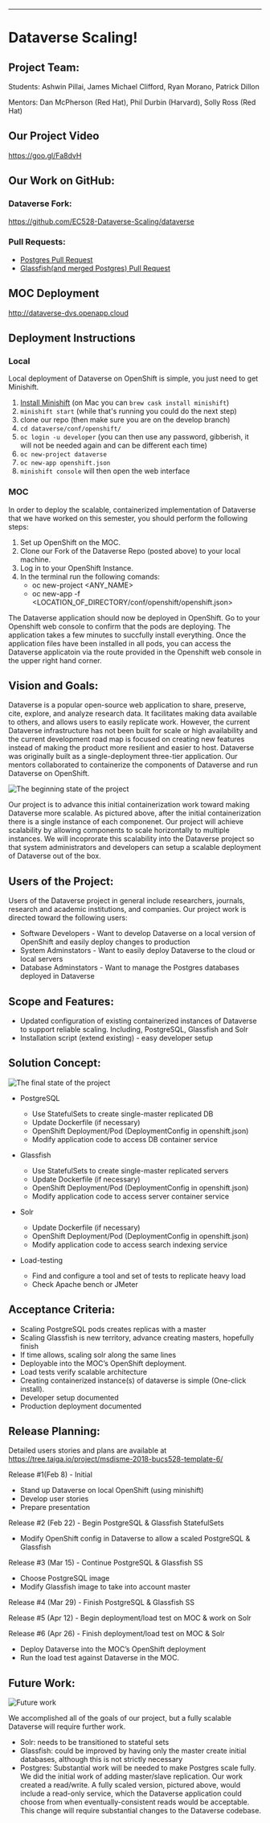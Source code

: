 ﻿** **

# Dataverse Scaling!

## Project Team: 

Students: Ashwin Pillai, James Michael Clifford, Ryan Morano, Patrick Dillon

Mentors: Dan McPherson (Red Hat), Phil Durbin (Harvard), Solly Ross (Red Hat)

## Our Project Video
https://goo.gl/Fa8dvH

## Our Work on GitHub:
### Dataverse Fork:
https://github.com/EC528-Dataverse-Scaling/dataverse
### Pull Requests:
- [Postgres Pull Request](https://github.com/IQSS/dataverse/pull/4599)
- [Glassfish(and merged Postgres) Pull Request](https://github.com/IQSS/dataverse/pull/4626)

## MOC Deployment
http://dataverse-dvs.openapp.cloud 

##  Deployment Instructions

### Local

Local deployment of Dataverse on OpenShift is simple, you just need to get Minishift.

1. [Install Minishift](https://docs.openshift.org/latest/minishift/getting-started/installing.html) (on Mac you can `brew cask install minishift`)
2. `minishift start` (while that's running you could do the next step)
3. clone our repo (then make sure you are on the develop branch)
4. `cd dataverse/conf/openshift/`
5. `oc login -u developer` (you can then use any password, gibberish, it will not be needed again and can be different each time)
6. `oc new-project dataverse`
7. `oc new-app openshift.json`
8. `minishift console` will then open the web interface


### MOC

In order to deploy the scalable, containerized implementation of Dataverse that we have worked on this semester, you should perform the following steps:

1. Set up OpenShift on the MOC.
2. Clone our Fork of the Dataverse Repo (posted above) to your local machine.
3. Log in to your OpenShift Instance. 
4. In the terminal run the following comands:
     - oc new-project <ANY_NAME>
     - oc new-app -f <LOCATION_OF_DIRECTORY/conf/openshift/openshift.json>

The Dataverse application should now be deployed in OpenShift. Go to your Openshift web console to confirm that the pods are deploying. The application takes a few minutes to succfully install everything. Once the application files have been installed in all pods, you can access the Dataverse applicatoin via the route provided in the Openshift web console in the upper right hand corner.      

## Vision and Goals:

Dataverse is a popular open-source web application to share, preserve, cite, explore, and analyze research data. It facilitates making data available to others, and allows users to easily replicate work. However, the current Dataverse infrastructure has not been built for scale or high availability and the current development road map is focused on creating new features instead of making the product more resilient and easier to host. Dataverse was originally built as a single-deployment three-tier application. Our mentors collaborated to containerize the components of Dataverse and run Dataverse on OpenShift.

![The beginning state of the project](https://github.com/BU-NU-CLOUD-SP18/Dataverse-Scaling/blob/master/project_initial.png)

Our project is to advance this initial containerization work toward making Dataverse more scalable. As pictured above, after the initial containerization there is a single instance of each componenet. Our project will achieve scalability by allowing components to scale horizontally to multiple instances. We will incoprorate this scalability into the Dataverse project so that system administrators and developers can setup a scalable deployment of Dataverse out of the box.


## Users of the Project:

Users of the Dataverse project in general include researchers, journals, research and academic institutions, and companies. Our project work is directed toward the following users:

- Software Developers - Want to develop Dataverse on a local version of OpenShift and easily deploy changes to production
- System Adminstators - Want to easily deploy Dataverse to the cloud or local servers
- Database Adminstators - Want to manage the Postgres databases deployed in Dataverse


## Scope and Features:

 - Updated configuration of existing containerized instances of Dataverse to support reliable scaling.  Including, PostgreSQL, Glassfish and Solr
 - Installation script (extend existing) - easy developer setup

## Solution Concept:
![The final state of the project](https://github.com/BU-NU-CLOUD-SP18/Dataverse-Scaling/blob/master/project_final.png)

- PostgreSQL
  - Use StatefulSets to create single-master replicated DB
  - Update Dockerfile (if necessary)
  - OpenShift Deployment/Pod (DeploymentConfig in openshift.json)
  - Modify application code to access DB container service
  
- Glassfish
  - Use StatefulSets to create single-master replicated servers
  - Update Dockerfile (if necessary)
  - OpenShift Deployment/Pod (DeploymentConfig in openshift.json)
  - Modify application code to access server container service
- Solr
  - Update Dockerfile (if necessary)
  - OpenShift Deployment/Pod (DeploymentConfig in openshift.json)
  - Modify application code to access search indexing service
- Load-testing
  - Find and configure a tool and set of tests to replicate heavy load
  - Check Apache bench or JMeter

## Acceptance Criteria:
 - Scaling PostgreSQL pods creates replicas with a master
 - Scaling Glassfish is new territory, advance creating masters, hopefully finish
 - If time allows, scaling solr along the same lines
 - Deployable into the MOC’s OpenShift deployment.
 - Load tests verify scalable architecture
 - Creating containerized instance(s) of dataverse is simple (One-click install).
 - Developer setup documented
 - Production deployment documented

## Release Planning:

Detailed users stories and plans are available at https://tree.taiga.io/project/msdisme-2018-bucs528-template-6/ 

Release #1(Feb 8) - Initial
 - Stand up Dataverse on local OpenShift (using minishift)
 - Develop user stories
 - Prepare presentation

Release #2 (Feb 22) - Begin PostgreSQL & Glassfish StatefulSets
 - Modify OpenShift config in Dataverse to allow a scaled PostgreSQL & Glassfish

Release #3 (Mar 15) - Continue PostgreSQL & Glassfish SS
 - Choose PostgreSQL image
 - Modify Glassfish image to take into account master

Release #4 (Mar 29) - Finish PostgreSQL & Glassfish SS


Release #5 (Apr 12) - Begin deployment/load test on MOC & work on Solr


Release #6 (Apr 26) - Finish deployment/load test on MOC & Solr
 - Deploy Dataverse into the MOC’s OpenShift deployment
 - Run the load test against Dataverse in the MOC.

## Future Work:
![Future work](https://github.com/BU-NU-CLOUD-SP18/Dataverse-Scaling/blob/master/project_future.png)

We accomplished all of the goals of our project, but a fully scalable Dataverse will require further work.

- Solr: needs to be transitioned to stateful sets
- Glassfish: could be improved by having only the master create initial databases, although this is not strictly necessary
- Postgres: Substantial work will be needed to make Postgres scale fully. We did the initial work of adding master/slave replication. Our work created a read/write. A fully scaled version, pictured above, would include a read-only service, which the Dataverse application could choose from when eventually-consistent reads would be acceptable. This change will require substantial changes to the Dataverse codebase.
